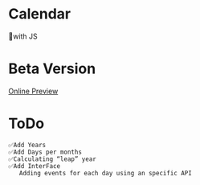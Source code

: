 # Calendar
 📅with JS
# Beta Version
<a href="https://arvmor.github.io/Calendar/">Online Preview</a>
 # ToDo
```
✅Add Years
✅Add Days per months
✅Calculating “leap” year
✅Add InterFace
   Adding events for each day using an specific API
 ```

